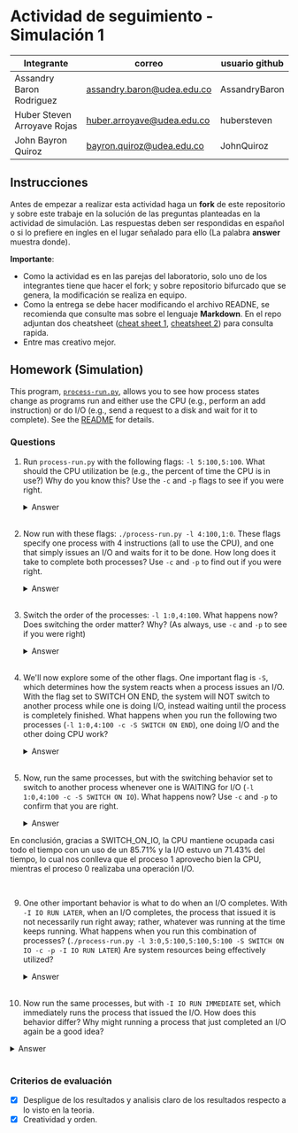 # Actividad de seguimiento - Simulación 1

|Integrante|correo|usuario github|
|---|---|---|
|Assandry Baron Rodriguez|assandry.baron@udea.edu.co|AssandryBaron|
|Huber Steven Arroyave Rojas|huber.arroyave@udea.edu.co|hubersteven|
|John Bayron Quiroz|bayron.quiroz@udea.edu.co|JohnQuiroz|

## Instrucciones

Antes de empezar a realizar esta actividad haga un **fork** de este repositorio y sobre este trabaje en la solución de las preguntas planteadas en la actividad de simulación. Las respuestas deben ser respondidas en español o si lo prefiere en ingles en el lugar señalado para ello (La palabra **answer** muestra donde).

**Importante**:
* Como la actividad es en las parejas del laboratorio, solo uno de los integrantes tiene que hacer el fork; y sobre repositorio bifurcado que se genera, la modificación se realiza en equipo.
* Como la entrega se debe hacer modificando el archivo READNE, se recomienda que consulte mas sobre el lenguaje **Markdown**. En el repo adjuntan dos cheatsheet ([cheat sheet 1](Markdown_Cheat_Sheet.pdf), [cheatsheet 2](markdown-cheatsheet.pdf)) para consulta rapida.
* Entre mas creativo mejor.

## Homework (Simulation)

This program, [`process-run.py`](process-run.py), allows you to see how process states change as programs run and either use the CPU (e.g., perform an add instruction) or do I/O (e.g., send a request to a disk and wait for it to complete). See the [README](https://github.com/remzi-arpacidusseau/ostep-homework/blob/master/cpu-intro/README.md) for details.

### Questions

1. Run `process-run.py` with the following flags: `-l 5:100,5:100`. What should the CPU utilization be (e.g., the percent of time the CPU is in use?) Why do you know this? Use the `-c` and `-p` flags to see if you were right.

   <details>
   <summary>Answer</summary>
    
   ![respuesta_01](https://github.com/user-attachments/assets/05a086a6-ec10-4d80-9c1b-06db07a7dd21)

   Para este caso, esta bandera crea 2 procesos, cada uno con 5 instrucciones, los cuales tienen un 100% de probabilidad de usar la CPU, es decir, que no hay operaciones de I/O.

   La utilización de la CPU es del 100%, ya que como se mencionó anteriormente, los 2 procesos, sólo utilizan la CPU. Cuando un proceso termina con sus 5 instrucciones, el sistema          cambia inmediatamente al otro proceso en espera que en este caso es PID:1. También se puede ver, que la CPU nunca está inactiva, ya que siempre hay un proceso listo para      ejecutarse.

   Al ejecutar con -c y -p, se confirma que el porcentaje de la ocupación de la CPU es del 100% y el tiempo total de la ejecución, sería de 10 unidades de tiempo (5 instrucciones para      cada proceso)

   </details>
   <br>

1. Now run with these flags: `./process-run.py -l 4:100,1:0`. These flags specify one process with 4 instructions (all to use the CPU), and one that simply issues an I/O and waits for it to be done. How long does it take to complete both processes? Use `-c` and `-p` to find out if you were right.

   <details>
   <summary>Answer</summary>
   
   ![respuesta_02](https://github.com/user-attachments/assets/da37a08f-6133-475e-bdae-35870c1531cc)

   En este segundo caso, esta bandera crea un proceso de 4 instrucciones, todas las operaciones de CPU, es decir de una probabilidad de 100% y otro proceso de una instrucción con una       probabilidad de 0% de probabilidad, es decir, es una operación de I/O. 

   El tiempo total de ejecución es de 11 unidades, donde el 54.55% la CPU es ocupada, es decir 6 unidades y las otras 5 unidades, es ocupada por I/O lo que equivale al 45.45%. Ya que el    proceso 0 que es el PID: 0, ejecuta sus 4 instrucciones de CPU del tiempo 1 al 4. Para el tiempo 5 , el proceso 0 finaliza e inicia el proceso 1 con una operación de I/O. Para los       tiempos del 6 al 10, el proceso 1 se encuentra bloqueado, mientras que espera que su operación de I/O se complete. Y por último para el tiempo 11, La operación I/O termina y el          proceso 1 ejecuta su instrucción final
   
   </details>
   <br>

3. Switch the order of the processes: `-l 1:0,4:100`. What happens now? Does switching the order matter? Why? (As always, use `-c` and `-p` to see if you were right)

   <details>
   <summary>Answer</summary>
      
   ![respuesta_03](https://github.com/user-attachments/assets/0328b1f2-15c2-466c-910d-0c50a12cae9d)

   En el tercer caso, que es similar al punto 2 solo que se cambia el orden de los procesos. Se puede ver que es más eficiente, ya que el tiempo total de ejecución, sería de 7 unidades, debido a que se está superponiendo las operaciones de CPU y I/O, para asi mejorar la utilización de los recursos.  
La CPU, se encuentra ocupada durante 6 unidades de tiempo, es decir, 1 instrucción de inicio de I/O del proceso 0, 4 instrucciones del proceso y 1 instrucción de finalización de I/O, representando un 85.71%. Mientras que la I/O está activa durante 5 unidades representando un 71.43%   

   </details>
   <br>

5. We'll now explore some of the other flags. One important flag is `-S`, which determines how the system reacts when a process issues an I/O. With the flag set to SWITCH ON END, the system will NOT switch to another process while one is doing I/O, instead waiting until the process is completely finished. What happens when you run the following two processes (`-l 1:0,4:100 -c -S SWITCH ON END`), one doing I/O and the other doing CPU work?

   <details>
   <summary>Answer</summary>
      
   ![respuesta_04](https://github.com/user-attachments/assets/5f81e10a-7468-4b98-8624-0e18ec3dacc8)

   Cuando se utiliza SWITCH_ON_END, el sistema no cambiará de proceso hasta que el que se está ejecutando se complete. Como se puede ver, la CPU permanece inactiva durante los tiempos 2 al 6 mientras que el proceso 0 espera por su operación de I/O, a pesar de que el proceso 1 está listo para ejecutarse, dando como resultado, un uso ineficiente de la CPU, ya que se desperdician 5 unidades de tiempo, los cuales, la CPU podría haber estado trabajando en el proceso 1.

   Analizando el resultado, en el tiempo 1, el proceso 0 ejecuta una operación de I/O. Del 2 al 6, el proceso 0 queda bloqueado mientras que se espera que este, ejecute su I/O, mientras el proceso 1 se mantiene en READY pero no se ejecuta. Para el 7, la operación de I/o del proceso 0 termina y se ejecuta su instrucción final. Para el 8, el proceso 0 finaliza y el proceso 1 comienza a ejecutarse. Por último del tiempo 8 al 11, el proceso 1 ejecuta sus 4 instrucciones de CPU 

   </details>
   <br>

7. Now, run the same processes, but with the switching behavior set to switch to another process whenever one is WAITING for I/O (`-l 1:0,4:100 -c -S SWITCH ON IO`). What happens now? Use `-c` and `-p` to confirm that you are right.

   <details>
   <summary>Answer</summary>
      
   ![respuesta_05](https://github.com/user-attachments/assets/a19276cc-9134-45ef-9b1d-f28ba375e1bc)

   Cuando se utiliza SWITCH_ON_IO el sistema cambia de proceso cuando el proceso actual entra en espera por I/O, evitando que la CPU quede inactiva en operaciones de entrada/salida. Como podemos ver en el tiempo, 1 entra el proceso 0 con una operación de I/O y el proceso 1 esta en READY, en el tiempo 2, el proceso 0 pasa a BLOCK e inmediatamente entra el proceso 1 a ejecutarse hasta el tiempo 5, en el tiempo 6 el proceso 1 termina el proceso, por lo cual la CPU queda inactiva una unidad en donde en el tiempo 7 temina la operación de I/O en el proceso 0.
   
En conclusión, gracias a SWITCH_ON_IO, la CPU mantiene ocupada casi todo el tiempo con un uso de un 85.71% y la I/O estuvo un 71.43% del tiempo, lo cual nos conlleva que el proceso 1 aprovecho bien la CPU, mientras el proceso 0 realizaba una operación I/O.


      
   </details>
   <br>

9. One other important behavior is what to do when an I/O completes. With `-I IO RUN LATER`, when an I/O completes, the process that issued it is not necessarily run right away; rather, whatever was running at the time keeps running. What happens when you run this combination of processes? (`./process-run.py -l 3:0,5:100,5:100,5:100 -S SWITCH ON IO -c -p -I IO RUN LATER`) Are system resources being effectively utilized?

   

   <details>
   <summary>Answer</summary>

   ![respuesta_06](https://github.com/user-attachments/assets/34b7f128-12fe-46a2-8b98-1cd0c53d4c01)

   
   </details>
   <br>

10. Now run the same processes, but with `-I IO RUN IMMEDIATE` set, which immediately runs the process that issued the I/O. How does this behavior differ? Why might running a process that just completed an I/O again be a good idea?

   

   <details>
   <summary>Answer</summary>

   ![respuesta_07](https://github.com/user-attachments/assets/a35fabb5-103b-4766-ac91-81f0f76d493d)
   
   </details>
   <br>


### Criterios de evaluación
- [x] Despligue de los resultados y analisis claro de los resultados respecto a lo visto en la teoria.
- [x] Creatividad y orden.
